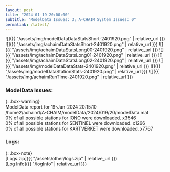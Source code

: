 ```yaml
---
layout: post
title: "2024-01-19 20:00:00"
subtitle: "ModelData Issues: 3; A-CHAIM System Issues: 0"
permalink: /latest/
---
```


![]({{ "/assets/img/modelDataDataStatsShort-2401920.png" | relative_url }})
![]({{ "/assets/img/achaimDataStatsShort-2401920.png" | relative_url }})
![]({{ "/assets/img/achaimDataStatsLong00-2401920.png" | relative_url }})
![]({{ "/assets/img/achaimDataStatsLong01-2401920.png" | relative_url }})
![]({{ "/assets/img/achaimDataStatsLong02-2401920.png" | relative_url }})
![]({{ "/assets/img/modelDataDataStats-2401920.png" | relative_url }})
![]({{ "/assets/img/modelDataStationStats-2401920.png" | relative_url }})
![]({{ "/assets/img/achaimRunTime-2401920.png" | relative_url }})


### ModelData Issues:  
  
{: .box-warning}  
 ModelData report for 19-Jan-2024 20:15:10   
 /home2/achaim1/A-CHAIM/modelData/2024/019/20/modelData.mat   
 0% of all possible stations for IONO were downloaded. x3546   
 0% of all possible stations for SENTINEL were downloaded. x1266   
 0% of all possible stations for KARTVERKET were downloaded. x7767   
  


### Logs:  
  
{: .box-note}  
[Logs.zip]({{ "/assets/other/logs.zip" | relative_url }})  
[Log Info]({{ "/logInfo" | relative_url }})  
